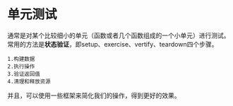 # 单元测试
通常是对某个比较细小的单元（函数或者几个函数组成的一个小单元）进行测试。  
常用的方法是**状态验证**，即setup、exercise、vertify、teardown四个步骤。
```
1.构建数据
2.执行操作
3.验证返回值
4.清理和释放资源
```
并且，可以使用一些框架来简化我们的操作，得到更好的效果。
